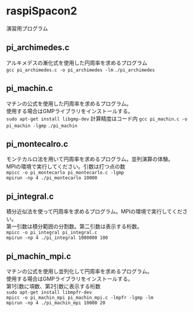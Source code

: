 # raspiSpacon2

演習用プログラム

## pi_archimedes.c
アルキメデスの漸化式を使用した円周率を求めるプログラム<br>
``` gcc pi_archimedes.c -o pi_archimedes -lm ```
``` ./pi_archimedes ```

## pi_machin.c
マチンの公式を使用した円周率を求めるプログラム。<br>
使用する場合はGMPライブラリをインストールする。<br>
``` sudo apt-get install libgmp-dev ```
計算精度はコード内
``` gcc pi_machin.c -o pi_machin -lgmp ```
``` ./pi_machin ```

## pi_montecalro.c
モンテカルロ法を用いて円周率を求めるプログラム。並列演算の体験。<br>
MPIの環境で実行してください。引数は打つ点の数<br>
``` mpicc -o pi_montecarlo pi_montecarlo.c -lgmp ```<br>
``` mpirun -np 4 ./pi_montecarlo 10000 ```

## pi_integral.c
積分近似法を使って円周率を求めるプログラム。MPIの環境で実行してください。<br>
第一引数は積分範囲の分割数。第二引数は表示する桁数。<br>
``` mpicc -o pi_integral pi_integral.c ```<br>
``` mpirun -np 4 ./pi_integral 1000000 100 ```

## pi_machin_mpi.c
マチンの公式を使用し並列化して円周率を求めるプログラム。<br>
使用する場合はGMPライブラリをインストールする。<br>
第1引数に項数、第2引数に表示する桁数<br>
``` sudo apt-get install libmpfr-dev ```<br>
``` mpicc -o pi_machin_mpi pi_machin_mpi.c -lmpfr -lgmp -lm ```<br>
``` mpirun -np 4 ./pi_machin_mpi 10000 20 ```<br>
